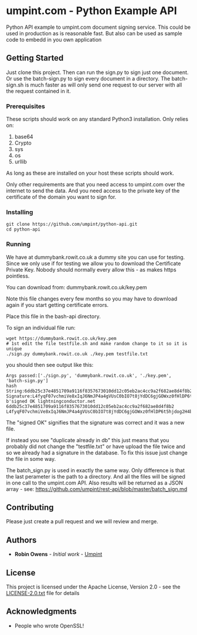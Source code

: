 # umpint.com - Python Example API

Python API example to umpint.com document signing service.
This could be used in production as is reasonable fast.
But also can be used as sample code to embedd in you own application

## Getting Started

Just clone this project. Then can run the sign.py to sign just one document. Or use the batch-sign.py to sign every document in a directory. The batch-sign.sh is much faster as will only send one request to our server with all the request contained in it.

### Prerequisites

These scripts should work on any standard Python3 installation. Only relies on:
1) base64
2) Crypto
3) sys
4) os
5) urllib

As long as these are installed on your host these scripts should work.

Only other requirements are that you need access to umpint.com over the internet to send the data. And you need access to the private key of the certificate of the domain you want to sign for.

### Installing

```
git clone https://github.com/umpint/python-api.git
cd python-api
```

### Running

We have at dummybank.rowit.co.uk a dummy site you can use for testing. Since we only use if for testing we allow you to download the Certificate Private Key. Nobody should normally every allow this - as makes https pointless.

You can download from: dummybank.rowit.co.uk/key.pem 

Note this file changes every few months so you may have to download again if you start getting certificate errors.

Place this file in the bash-api directory.

To sign an individual file run:
```
wget https://dummybank.rowit.co.uk/key.pem
# 1st edit the file testfile.sh and make random change to it so it is unique
./sign.py dummybank.rowit.co.uk ./key.pem testfile.txt
```

you should then see output like this:

```
Args passed:['./sign.py', 'dummybank.rowit.co.uk', './key.pem', 'batch-sign.py']
hash String:6ddb25c37e4851709a9116f8357673010dd12c05eb2ac4cc9a2f682ae8d4f8b2
Signature:L4fyqF07vchmiVe8xIqJ6NmJP4a4gVUsC0bIO7t8jYdDC6gjGOWxz0fHlDP6t5hjdog2H4b/1k/j/y34UUhanwnmehmPq0HL9QYDVFU3e4VRm3xdosm8PtVdM+XUkFtJ8FW23/7kcv5faSEKGdMSygRjT841XJ+VXnoeSkg2m9kGhQsM5KEtYqUQvqT1vLi7zKIuHkKb86a6V7sP7YSBOHV/rVx4koPLoMbUw+ZPlbsrtbpm3+fQPv9Anm/43U5SLvLEhrnhqavMIOauzl2/Whjg65mt6RysrpZXGETlyb1EmJprL1xB5d7uzzE/CdgdywxYyq1SDDh4hiOwjBGP7g==
b'signed OK lightningconductor.net 6ddb25c37e4851709a9116f8357673010dd12c05eb2ac4cc9a2f682ae8d4f8b2 L4fyqF07vchmiVe8xIqJ6NmJP4a4gVUsC0bIO7t8jYdDC6gjGOWxz0fHlDP6t5hjdog2H4b/1k/j/y34UUhanwnmehmPq0HL9QYDVFU3e4VRm3xdosm8PtVdM+XUkFtJ8FW23/7kcv5faSEKGdMSygRjT841XJ+VXnoeSkg2m9kGhQsM5KEtYqUQvqT1vLi7zKIuHkKb86a6V7sP7YSBOHV/rVx4koPLoMbUw+ZPlbsrtbpm3+fQPv9Anm/43U5SLvLEhrnhqavMIOauzl2/Whjg65mt6RysrpZXGETlyb1EmJprL1xB5d7uzzE/CdgdywxYyq1SDDh4hiOwjBGP7g=='
```

The "signed OK" signifies that the signature was correct and it was a new file.

If instead you see "duplicate already in db" this just means that you probably did not change the "testfile.txt" or have upload the file twice and so we already had a signature in the database. To fix this issue just change the file in some way.

The batch_sign.py is used in exactly the same way. Only difference is that the last perameter is the path to a directory. And all the files will be signed in one call to the umpint.com API. Also results will be returned as a JSON array - see: https://github.com/umpint/rest-api/blob/master/batch_sign.md


## Contributing

Please just create a pull request and we will review and merge.

## Authors

* **Robin Owens** - *Initial work* - [Umpint](https://github.com/Umpint)

## License

This project is licensed under the Apache License, Version 2.0 - see the [LICENSE-2.0.txt](LICENSE-2.0.txt) file for details

## Acknowledgments

* People who wrote OpenSSL!
